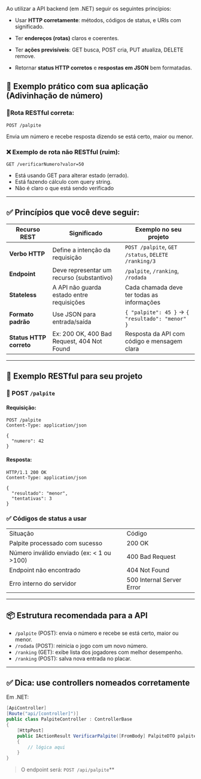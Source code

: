 
Ao utilizar a API backend (em .NET) seguir os seguintes princípios:

- Usar **HTTP corretamente**: métodos, códigos de status, e URIs com significado.
    
- Ter **endereços (rotas)** claros e coerentes.
    
- Ter **ações previsíveis**: GET busca, POST cria, PUT atualiza, DELETE remove.
    
- Retornar **status HTTP corretos** e **respostas em JSON** bem formatadas.

## 🧱 Exemplo prático com sua aplicação (Adivinhação de número)

### 📍Rota RESTful **correta:**

```http
POST /palpite
```

Envia um número e recebe resposta dizendo se está certo, maior ou menor.

### ❌ Exemplo de rota **não RESTful (ruim):**

```http
GET /verificarNumero?valor=50
```

- Está usando GET para alterar estado (errado).
- Está fazendo cálculo com query string.
- Não é claro o que está sendo verificado
---

## ✅ Princípios que você deve seguir:

|Recurso REST|Significado|Exemplo no seu projeto|
|---|---|---|
|**Verbo HTTP**|Define a intenção da requisição|`POST /palpite`, `GET /status`, `DELETE /ranking/3`|
|**Endpoint**|Deve representar um recurso (substantivo)|`/palpite`, `/ranking`, `/rodada`|
|**Stateless**|A API não guarda estado entre requisições|Cada chamada deve ter todas as informações|
|**Formato padrão**|Use JSON para entrada/saída|`{ "palpite": 45 }` → `{ "resultado": "menor" }`|
|**Status HTTP correto**|Ex: 200 OK, 400 Bad Request, 404 Not Found|Resposta da API com código e mensagem clara|

---

## 🧪 Exemplo RESTful para seu projeto

### 🚨 POST `/palpite`

#### Requisição:

```http
POST /palpite
Content-Type: application/json

{
  "numero": 42
}
```

#### Resposta:

```http
HTTP/1.1 200 OK
Content-Type: application/json

{
  "resultado": "menor",
  "tentativas": 3
}
```

### ✅ Códigos de status a usar

|   |   |
|---|---|
|Situação|Código|
|Palpite processado com sucesso|200 OK|
|Número inválido enviado (ex: < 1 ou >100)|400 Bad Request|
|Endpoint não encontrado|404 Not Found|
|Erro interno do servidor|500 Internal Server Error|

---

## 📦 Estrutura recomendada para a API

- `/palpite` (POST): envia o número e recebe se está certo, maior ou menor.
- `/rodada` (POST): reinicia o jogo com um novo número.
- `/ranking` (GET): exibe lista dos jogadores com melhor desempenho.
- `/ranking` (POST): salva nova entrada no placar.

---

## ✅ Dica: use controllers nomeados corretamente

Em .NET:

```csharp
[ApiController]
[Route("api/[controller]")]
public class PalpiteController : ControllerBase
{
    [HttpPost]
    public IActionResult VerificarPalpite([FromBody] PalpiteDTO palpite)
    {
        // lógica aqui
    }
}
```

> O endpoint será: `POST /api/palpite`**